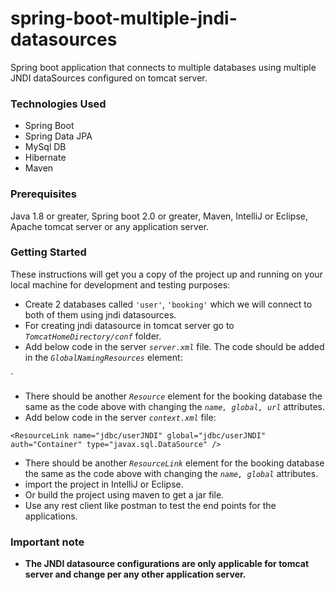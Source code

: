 # spring-boot-multiple-jndi-datasources
Spring boot application that connects to multiple databases using multiple JNDI dataSources configured on tomcat server.

### Technologies Used
* Spring Boot
* Spring Data JPA
* MySql DB
* Hibernate
* Maven

### Prerequisites
Java 1.8 or greater, Spring boot 2.0 or greater, Maven, IntelliJ or Eclipse, Apache tomcat server or any application server.

### Getting Started
These instructions will get you a copy of the project up and running on your local machine for development and testing purposes:
* Create 2 databases called `'user'`, `'booking'` which we will connect to both of them using jndi datasources.
* For creating jndi datasource in tomcat server go to *`TomcatHomeDirectory/conf`* folder.
* Add below code in the server *`server.xml`* file. The code should be added in the *`GlobalNamingResources`* element:
      
<Resource 
        name="jdbc/userJNDI" 
        global="jdbc/userJNDI"
        auth="Container" 
        factory="org.apache.tomcat.jdbc.pool.DataSourceFactory"
        testWhileIdle="true"
        testOnReturn="false"
        timeBetweenEvictionRunsMillis="30000"
        minIdle="5"
        removeAbandonedTimeout="60"
        removeAbandoned="false"
        logAbandoned="true"
        minEvictableIdleTimeMillis="30000"
        jdbcInterceptors="org.apache.tomcat.jdbc.pool.interceptor.ConnectionState;org.apache.tomcat.jdbc.pool.interceptor.StatementFinalizer"
        type="javax.sql.DataSource" 
        url="jdbc:mysql://localhost:3306/user" 
        driverClassName="com.mysql.cj.jdbc.Driver" 
        maxActive="100" maxIdle="50" 
        maxWait="-1" 
        password="root" 
        testOnBorrow="true" 
        username="root" 
        validationQuery="select 1 from dual"/>
` 
* There should be another *`Resource`* element for the booking database the same as the code above with changing the *`name, global, url`* attributes.
* Add below code in the server *`context.xml`* file:

`
<ResourceLink name="jdbc/userJNDI"
                global="jdbc/userJNDI"
                auth="Container"
                type="javax.sql.DataSource" />
`
* There should be another *`ResourceLink`* element for the booking database the same as the code above with changing the *`name, global`* attributes.
* import the project in IntelliJ or Eclipse.
* Or build the project using maven to get a jar file.
* Use any rest client like postman to test the end points for the applications.

### Important note
* **The JNDI datasource configurations are only applicable for tomcat server and change per any other application server.**
